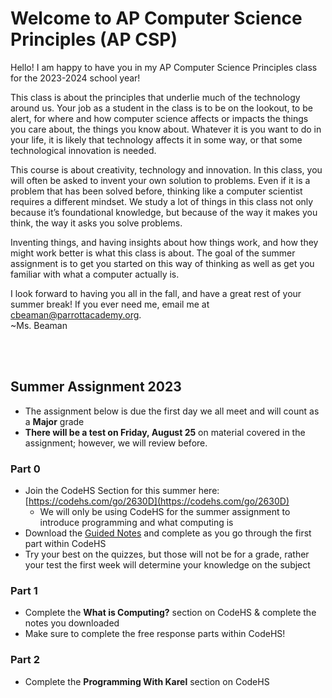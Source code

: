 # Welcome to AP Computer Science Principles (AP CSP)

Hello! I am happy to have you in my AP Computer Science Principles class for the 2023-2024 school year! 

This class is about the principles that underlie much of the technology around us. Your job as a student in the class is to be on the lookout, to be alert, for where and how computer science affects or impacts the things you care about, the things you know about. Whatever it is you want to do in your life, it is likely that technology affects it in some way, or that some technological innovation is needed.

This course is about creativity, technology and innovation. In this class, you will often be asked to invent your own solution to problems. Even if it is a problem that has been solved before, thinking like a computer scientist requires a different mindset. We study a lot of things in this class not only because it’s foundational knowledge, but because of the way it makes you think, the way it asks you solve problems.

Inventing things, and having insights about how things work, and how they might work better is what this class is about. The goal of the summer assignment is to get you started on this way of thinking as well as get you familiar with what a computer actually is.

I look forward to having you all in the fall, and have a great rest of your summer break! If you ever need me, email me at <cbeaman@parrottacademy.org>.  
~Ms. Beaman

<br><br>

## Summer Assignment 2023 

- The assignment below is due the first day we all meet and will count as a **Major** grade
- **There will be a test on Friday, August 25** on material covered in the assignment; however, we will review before.

### Part 0
- Join the CodeHS Section for this summer here: [https://codehs.com/go/2630D](https://codehs.com/go/2630D)
  - We will only be using CodeHS for the summer assignment to introduce programming and what computing is
- Download the [Guided Notes](\apcsp\assets\pdfs\summer\summer-23.pdf) and complete as you go through the first part within CodeHS
- Try your best on the quizzes, but those will not be for a grade, rather your test the first week will determine your knowledge on the subject

### Part 1
- Complete the **What is Computing?** section on CodeHS & complete the notes you downloaded
- Make sure to complete the free response parts within CodeHS!

### Part 2
- Complete the **Programming With Karel** section on CodeHS
